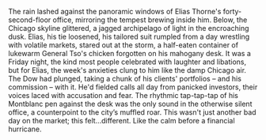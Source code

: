 The rain lashed against the panoramic windows of Elias Thorne's forty-second-floor office, mirroring the tempest brewing inside him.  Below, the Chicago skyline glittered, a jagged archipelago of light in the encroaching dusk.  Elias, his tie loosened, his tailored suit rumpled from a day wrestling with volatile markets, stared out at the storm, a half-eaten container of lukewarm General Tso's chicken forgotten on his mahogany desk.  It was a Friday night, the kind most people celebrated with laughter and libations, but for Elias, the week's anxieties clung to him like the damp Chicago air.  The Dow had plunged, taking a chunk of his clients' portfolios – and his commission – with it.  He'd fielded calls all day from panicked investors, their voices laced with accusation and fear. The rhythmic tap-tap-tap of his Montblanc pen against the desk was the only sound in the otherwise silent office, a counterpoint to the city’s muffled roar.  This wasn't just another bad day on the market; this felt…different.  Like the calm before a financial hurricane.
